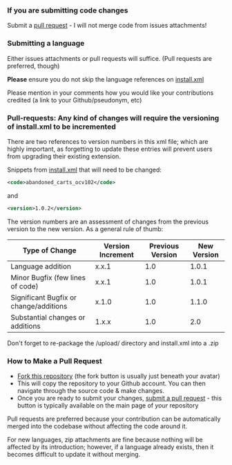 ### If you are submitting code changes ###
Submit a [pull request](../../pulls) - I will not merge code from issues attachments!

### Submitting a language  ###
Either issues attachments or pull requests will suffice.  (Pull requests are preferred, though)

**Please** ensure you do not skip the language references on [install.xml](install.xml)

Please mention in your comments how you would like your contributions credited (a link to your Github/pseudonym, etc)

### Pull-requests: Any kind of changes will require the versioning of install.xml to be incremented ###
There are two references to version numbers in this xml file; which are highly important, as forgetting to update these entries will prevent users from upgrading their existing extension.

Snippets from [install.xml](install.xml) that will need to be changed:
```xml
<code>abandoned_carts_ocv102</code>
```
and
```xml
<version>1.0.2</version>
```
The version numbers are an assessment of changes from the previous version to the new version.  As a general rule of thumb:

| Type of Change  | Version Increment | Previous Version | New Version |
| ------------- | ------------- | ------------- | ------------- |
| Language addition  | x.x.1  | 1.0 | 1.0.1 |
| Minor Bugfix (few lines of code)  | x.x.1  | 1.0 | 1.0.1 |
| Significant Bugfix or change/additions  | x.1.0  | 1.0 | 1.1.0 |
| Substantial changes or additions  | 1.x.x | 1.0 | 2.0 |

Don't forget to re-package the /upload/ directory and install.xml into a .zip

### How to Make a Pull Request ###

* [Fork this repository](../../../abandoned-carts-opencart) (the fork button is usually just beneath your avatar)
* This will copy the repository to your Github account. You can then navigate through the source code & make changes.
* Once you are ready to submit your changes, [submit a pull request](https://help.github.com/articles/creating-a-pull-request-from-a-fork/) - this button is typically available on the main page of *your* repository

Pull requests are preferred because your contribution can be automatically merged into the codebase without affecting the code around it.

For new languages, zip attachments are fine because nothing will be affected by its introduction; however, if a language already exists, then it becomes difficult to update it without merging.
